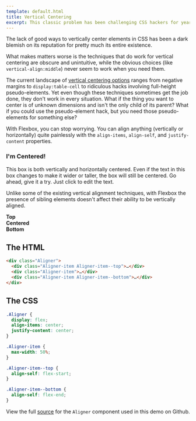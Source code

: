 ```yaml
---
template: default.html
title: Vertical Centering
excerpt: This classic problem has been challenging CSS hackers for years, yet none of the historical solutions have fully solved it. With Flexbox, it's finally possible.
---
```


The lack of good ways to vertically center elements in CSS has been a dark blemish on its reputation for pretty much its entire existence.

What makes matters worse is the techniques that do work for vertical centering are obscure and unintuitive, while the obvious choices (like `vertical-align:middle`) never seem to work when you need them.

The current landscape of [vertical centering options](http://css-tricks.com/centering-in-the-unknown/) ranges from negative margins to `display:table-cell` to ridiculous hacks involving full-height pseudo-elements. Yet even though these techniques sometimes get the job done, they don't work in every situation. What if the thing you want to center is of unknown dimensions and isn't the only child of its parent? What if you could use the pseudo-element hack, but you need those pseudo-elements for something else?

With Flexbox, you can stop worrying. You can align anything (vertically or horizontally) quite painlessly with the `align-items`, `align-self`, and `justify-content` properties.

<div class="Demo Demo--spaced">
  <div class="Aligner">
    <div class="Aligner-item Aligner-item--fixed">
      <div class="Demo">
        <h3>I'm Centered!</h3>
        <p contenteditable="true">This box is both vertically and horizontally centered. Even if the text in this box changes to make it wider or taller, the box will still be centered. Go ahead, give it a try. Just click to edit the text.</p>
      </div>
    </div>
  </div>
</div>

Unlike some of the existing vertical alignment techniques, with Flexbox the presence of sibling elements doesn't affect their ability to be vertically aligned.

<div class="Demo Demo--spaced">
  <div class="Aligner">
    <div class="Aligner-item Aligner-item--top">
      <div class="Demo"><strong>Top</strong></div>
    </div>
    <div class="Aligner-item">
      <div class="Demo"><strong>Centered</strong></div>
    </div>
    <div class="Aligner-item Aligner-item--bottom">
      <div class="Demo"><strong>Bottom</strong></div>
    </div>
  </div>
</div>

## The HTML

```html
<div class="Aligner">
  <div class="Aligner-item Aligner-item--top">…</div>
  <div class="Aligner-item">…</div>
  <div class="Aligner-item Aligner-item--bottom">…</div>
</div>
```

## The CSS

```css
.Aligner {
  display: flex;
  align-items: center;
  justify-content: center;
}

.Aligner-item {
  max-width: 50%;
}

.Aligner-item--top {
  align-self: flex-start;
}

.Aligner-item--bottom {
  align-self: flex-end;
}
```

View the full [source](https://github.com/philipwalton/solved-by-flexbox/blob/master/assets/css/components/aligner.css) for the `Aligner` component used in this demo on Github.
